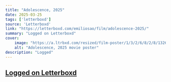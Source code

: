 ```yaml
---
title: "Adolescence, 2025"
date: 2025-03-25
tags: ['letterboxd']
source: 'Letterboxd'
link: "https://letterboxd.com/emiliosao/film/adolescence-2025/"
summary: "Logged on Letterboxd"
cover:
    image: "https://a.ltrbxd.com/resized/film-poster/1/3/2/6/8/2/8/1326828-adolescence-2025-0-600-0-900-crop.jpg?v=dde7c2d9f0"
    alt: "Adolescence, 2025 movie poster"
description: "Logged"
---
```

## [Logged on Letterboxd](https://letterboxd.com/emiliosao/film/adolescence-2025/)

